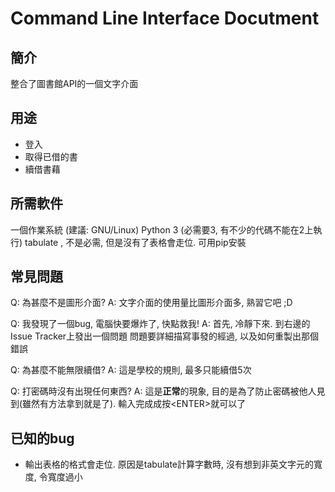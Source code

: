 # Command Line Interface Docutment

## 簡介
整合了圖書館API的一個文字介面

## 用途
 - 登入
 - 取得已借的書
 - 續借書藉

## 所需軟件
一個作業系統 (建議: GNU/Linux)
Python 3 (必需要3, 有不少的代碼不能在2上執行)
tabulate , 不是必需, 但是沒有了表格會走位. 可用pip安裝

## 常見問題
Q: 為甚麼不是圖形介面?
A: 文字介面的使用量比圖形介面多, 熟習它吧 ;D

Q: 我發現了一個bug, 電腦快要爆炸了, 快點救我!
A: 首先, 冷靜下來. 到右邊的Issue Tracker上發出一個問題
問題要詳細描寫事發的經過, 以及如何重製出那個錯誤

Q: 為甚麼不能無限續借?
A: 這是學校的規則, 最多只能續借5次

Q: 打密碼時沒有出現任何東西?
A: 這是**正常**的現象, 目的是為了防止密碼被他人見到(雖然有方法拿到就是了). 輸入完成成按\<ENTER\>就可以了

## 已知的bug
 - 輸出表格的格式會走位. 原因是tabulate計算字數時, 沒有想到非英文字元的寬度, 令寬度過小
